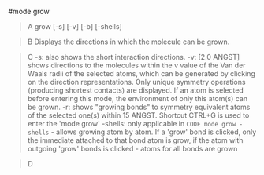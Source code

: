 #mode grow 

>A grow [-s] [-v] [-b] [-shells]

>B Displays the directions in which the molecule can be grown.

>C -s: also shows the short interaction directions.
-v: [2.0 ANGST] shows directions to the molecules within the v value of the Van der Waals radii of the selected atoms, which can be generated by clicking on the direction representations. Only unique symmetry operations (producing shortest contacts) are displayed. If an atom is selected before entering this mode, the environment of only this atom(s) can be grown.
-r: shows "growing bonds" to symmetry equivalent atoms of the selected one(s) within 15 ANGST. Shortcut CTRL+G is used to enter the 'mode grow'
-shells: only applicable in `CODE mode grow -shells` - allows growing atom by atom. If a 'grow' bond is clicked, only the immediate attached to that bond atom is grow, if the atom with outgoing 'grow' bonds is clicked - atoms for all bonds are grown

>D
